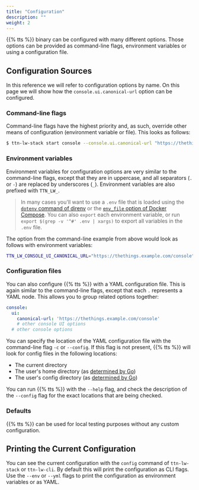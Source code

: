 ```yaml
---
title: "Configuration"
description: ""
weight: 2
---
```


{{% tts %}} binary can be configured with many different options. Those options can be provided as command-line flags, environment variables or using a configuration file.

<!--more-->

## Configuration Sources

In this reference we will refer to configuration options by name. On this page we will show how the `console.ui.canonical-url` option can be configured.

### Command-line flags

Command-line flags have the highest priority and, as such, override other means of configuration (environment variable or file). This looks as follows:

```bash
$ ttn-lw-stack start console --console.ui.canonical-url "https://thethings.example.com/console"
```

### Environment variables

Environment variables for configuration options are very similar to the command-line flags, except that they are in uppercase, and all separators (`.` or `-`) are replaced by underscores (`_`). Environment variables are also prefixed with `TTN_LW_`. 

> In many cases you'll want to use a `.env` file that is loaded using the [`dotenv` command of direnv](https://direnv.net/man/direnv-stdlib.1.html) or the [`env_file` option of Docker Compose](https://docs.docker.com/compose/compose-file/#env_file). You can also `export` each environment variable, or run `export $(grep -v '^#' .env | xargs)` to export all variables in the `.env` file.

The option from the command-line example from above would look as follows with environment variables:

```bash
TTN_LW_CONSOLE_UI_CANONICAL_URL="https://thethings.example.com/console"
```

### Configuration files

You can also configure {{% tts %}} with a YAML configuration file. This is again similar to the command-line flags, except that each `.` represents a YAML node. This allows you to group related options together:

```yaml
console:
  ui:
    canonical-url: 'https://thethings.example.com/console'
    # other console UI options
  # other console options
```

You can specify the location of the YAML configuration file with the command-line flag `-c` or `--config`. If this flag is not present, {{% tts %}} will look for config files in the following locations:

- The current directory
- The user's home directory (as [determined by Go](https://golang.org/pkg/os/#UserHomeDir))
- The user's config directory (as [determined by Go](https://golang.org/pkg/os/#UserConfigDir))

You can run {{% tts %}} with the `--help` flag, and check the description of the `--config` flag for the exact locations that are being checked.

### Defaults

{{% tts %}} can be used for local testing purposes without any custom configuration.

## Printing the Current Configuration

You can see the current configuration with the `config` command of `ttn-lw-stack` or `ttn-lw-cli`. By default this will print the configuration as CLI flags. Use the `--env` or `--yml` flags to print the configuration as environment variables or as YAML.
